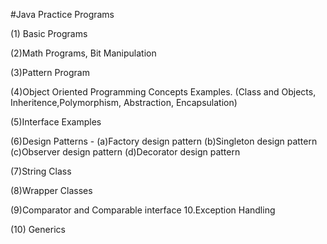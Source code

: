#Java Practice Programs

(1) Basic Programs

(2)Math Programs, Bit Manipulation

(3)Pattern Program

(4)Object Oriented Programming Concepts Examples. (Class and Objects, Inheritence,Polymorphism, Abstraction, Encapsulation)

(5)Interface Examples

(6)Design Patterns -
(a)Factory design pattern
(b)Singleton design pattern
(c)Observer design pattern
(d)Decorator design pattern

(7)String Class

(8)Wrapper Classes

(9)Comparator and Comparable interface 10.Exception Handling

(10) Generics
